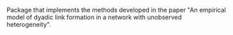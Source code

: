 Package that implements the methods developed in the paper "An empirical model of dyadic link formation in a network with unobserved heterogeneity".